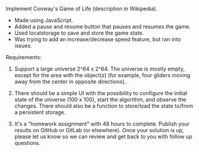 Implement Conway's Game of Life (description in Wikipedia).

- Made using JavaScript.
- Added a pause and resume button that pauses and resumes the game.
- Used localstorage to save and store the game state.
- Was trying to add an increase/decrease speed feature, but ran into issues.


Requirements:


1. Support a large universe 2^64 x 2^64. The universe is mostly empty, except for the area with the object(s) (for example, four gliders moving away from the center in opposite directions).


2. There should be a simple UI with the possibility to configure the initial state of the universe (100 x 100), start the algorithm, and observe the changes. There should also be a function to store/load the state to/from a persistent storage.


3. It's a "homework assignment" with 48 hours to complete. Publish your results on GitHub or GitLab (or elsewhere). Once your solution is up, please let us know so we can review and get back to you with follow up questions.